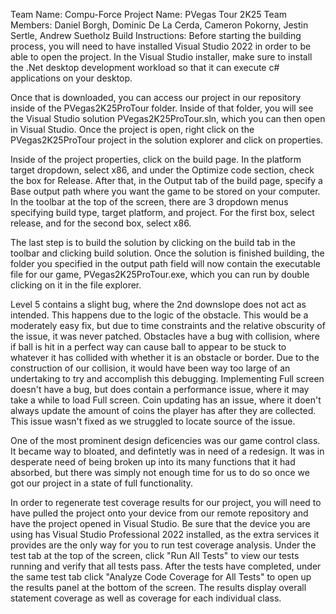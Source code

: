 Team Name: Compu-Force
Project Name: PVegas Tour 2K25
Team Members: Daniel Borgh, Dominic De La Cerda, Cameron Pokorny, Jestin Sertle, Andrew Suetholz
Build Instructions: Before starting the building process, you will need to have installed Visual Studio 2022 in order to be able to open the project. In the Visual Studio installer, make sure to install the .Net desktop development workload so that it can execute c# applications on your desktop.

Once that is downloaded, you can access our project in our repository inside of the PVegas2K25ProTour folder. Inside of that folder, you will see the Visual Studio solution PVegas2K25ProTour.sln, which you can then open in Visual Studio. Once the project is open, right click on the PVegas2K25ProTour project in the solution explorer and click on properties.

Inside of the project properties, click on the build page. In the platform target dropdown, select x86, and under the Optimize code section, check the box for Release. After that, in the Output tab of the build page, specify a Base output path where you want the game to be stored on your computer. In the toolbar at the top of the screen, there are 3 dropdown menus specifying build type, target platform, and project. For the first box, select release, and for the second box, select x86. 

The last step is to build the solution by clicking on the build tab in the toolbar and clicking build solution. Once the solution is finished building, the folder you specified in the output path field will now contain the executable file for our game, PVegas2K25ProTour.exe, which you can run by double clicking on it in the file explorer.

Level 5 contains a slight bug, where the 2nd downslope does not act as intended. This happens due to the logic of the obstacle. This would be a moderately easy fix, but due to time constraints and the relative obscurity of the issue, it was never patched. Obstacles have a bug with collision, where if ball is hit in a perfect way can cause ball to appear to be stuck to whatever it has collided with whether it is an obstacle or border. Due to the construction of our collision, it would have been way too large of an undertaking to try and accomplish this debugging. Implementing Full screen doesn't have a bug, but does contain a performance issue, where it may take a while to load Full screen. Coin updating has an issue, where it doen't always update the amount of coins the player has after they are collected. This issue wasn't fixed as we struggled to locate source of the issue.

One of the most prominent design deficencies was our game control class. It became way to bloated, and defintetly was in need of a redesign. It was in desperate need of being broken up into its many functions that it had absorbed, but there was simply not enough time for us to do so once we got our project in a state of full functionality.

In order to regenerate test coverage results for our project, you will need to have pulled the project onto your device from our remote repository and have the project opened in Visual Studio. Be sure that the device you are using has Visual Studio Professional 2022 installed, as the extra services it provides are the only way for you to run test coverage analysis. Under the test tab at the top of the screen, click "Run All Tests" to view our tests running and verify that all tests pass. After the tests have completed, under the same test tab click "Analyze Code Coverage for All Tests" to open up the results panel at the bottom of the screen. The results display overall statement coverage as well as coverage for each individual class.
